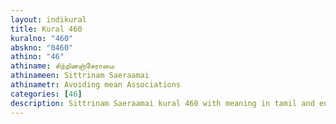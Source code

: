 ```yaml
---
layout: indikural
title: Kural 460
kuralno: "460"
abskno: "0460"
athino: "46"
athiname: சிற்றினஞ்சேராமை
athinameen: Sittrinam Saeraamai
athinametr: Avoiding mean Associations
categories: [46]
description: Sittrinam Saeraamai kural 460 with meaning in tamil and english 
---
```


